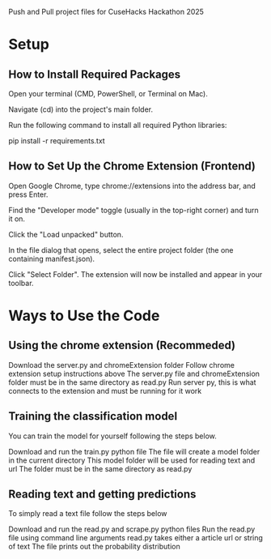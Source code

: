 Push and Pull project files for CuseHacks Hackathon 2025
# Setup

## How to Install Required Packages
Open your terminal (CMD, PowerShell, or Terminal on Mac).

Navigate (cd) into the project's main folder.

Run the following command to install all required Python libraries:

pip install -r requirements.txt

## How to Set Up the Chrome Extension (Frontend)
Open Google Chrome, type chrome://extensions into the address bar, and press Enter.

Find the "Developer mode" toggle (usually in the top-right corner) and turn it on.

Click the "Load unpacked" button.

In the file dialog that opens, select the entire project folder (the one containing manifest.json).

Click "Select Folder". The extension will now be installed and appear in your toolbar.

# Ways to Use the Code
## Using the chrome extension (Recommeded)
Download the server.py and chromeExtension folder
Follow chrome extension setup instructions above
The server.py file and chromeExtension folder must be in the same directory as read.py
Run server py, this is what connects to the extension and must be running for it work

## Training the classification model
You can train the model for yourself following the steps below.

Download and run the train.py python file
The file will create a model folder in the current directory
This model folder will be used for reading text and url
The folder must be in the same directory as read.py

## Reading text and getting predictions
To simply read a text file follow the steps below

Download and run the read.py and scrape.py python files
Run the read.py file using command line arguments
read.py takes either a article url or string of text
The file prints out the probability distribution


  
